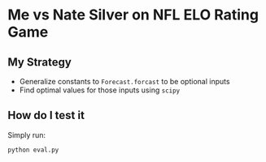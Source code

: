 # Me vs Nate Silver on NFL ELO Rating Game

## My Strategy
* Generalize constants to `Forecast.forcast` to be optional inputs
* Find optimal values for those inputs using `scipy`

## How do I test it
Simply run:

    python eval.py
